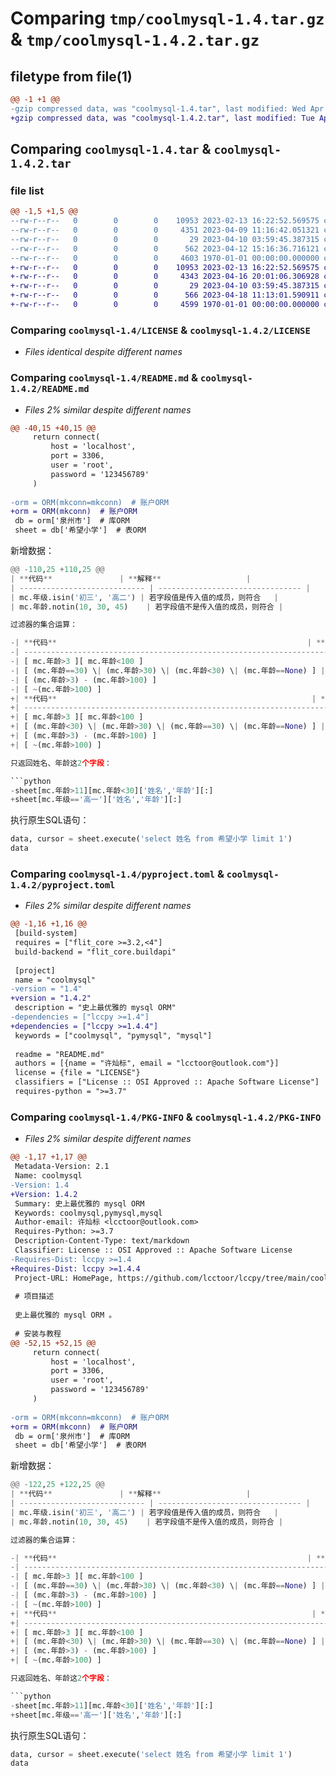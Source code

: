 # Comparing `tmp/coolmysql-1.4.tar.gz` & `tmp/coolmysql-1.4.2.tar.gz`

## filetype from file(1)

```diff
@@ -1 +1 @@
-gzip compressed data, was "coolmysql-1.4.tar", last modified: Wed Apr 12 15:22:07 2023, max compression
+gzip compressed data, was "coolmysql-1.4.2.tar", last modified: Tue Apr 18 11:13:09 2023, max compression
```

## Comparing `coolmysql-1.4.tar` & `coolmysql-1.4.2.tar`

### file list

```diff
@@ -1,5 +1,5 @@
--rw-r--r--   0        0        0    10953 2023-02-13 16:22:52.569575 coolmysql-1.4/LICENSE
--rw-r--r--   0        0        0     4351 2023-04-09 11:16:42.051321 coolmysql-1.4/README.md
--rw-r--r--   0        0        0       29 2023-04-10 03:59:45.387315 coolmysql-1.4/coolmysql.py
--rw-r--r--   0        0        0      562 2023-04-12 15:16:36.716121 coolmysql-1.4/pyproject.toml
--rw-r--r--   0        0        0     4603 1970-01-01 00:00:00.000000 coolmysql-1.4/PKG-INFO
+-rw-r--r--   0        0        0    10953 2023-02-13 16:22:52.569575 coolmysql-1.4.2/LICENSE
+-rw-r--r--   0        0        0     4343 2023-04-16 20:01:06.306928 coolmysql-1.4.2/README.md
+-rw-r--r--   0        0        0       29 2023-04-10 03:59:45.387315 coolmysql-1.4.2/coolmysql.py
+-rw-r--r--   0        0        0      566 2023-04-18 11:13:01.590911 coolmysql-1.4.2/pyproject.toml
+-rw-r--r--   0        0        0     4599 1970-01-01 00:00:00.000000 coolmysql-1.4.2/PKG-INFO
```

### Comparing `coolmysql-1.4/LICENSE` & `coolmysql-1.4.2/LICENSE`

 * *Files identical despite different names*

### Comparing `coolmysql-1.4/README.md` & `coolmysql-1.4.2/README.md`

 * *Files 2% similar despite different names*

```diff
@@ -40,15 +40,15 @@
     return connect(
         host = 'localhost',
         port = 3306,
         user = 'root',
         password = '123456789'
     )
 
-orm = ORM(mkconn=mkconn)  # 账户ORM
+orm = ORM(mkconn)  # 账户ORM
 db = orm['泉州市']  # 库ORM
 sheet = db['希望小学']  # 表ORM
 ```
 
 新增数据：
 
 ```python
@@ -110,25 +110,25 @@
 | **代码**               | **解释**                   |
 | ---------------------------- | -------------------------------- |
 | mc.年级.isin('初三', '高二') | 若字段值是传入值的成员，则符合   |
 | mc.年龄.notin(10, 30, 45)    | 若字段值不是传入值的成员，则符合 |
 
 过滤器的集合运算：
 
-| **代码**                                                        | **解释** |
-| --------------------------------------------------------------------- | -------------- |
-| [ mc.年龄>3 ][ mc.年龄<100 ]                                          | 交集           |
-| [ (mc.年龄==30) \| (mc.年龄>30) \| (mc.年龄<30) \| (mc.年龄==None) ] | 并集           |
-| [ (mc.年龄>3) - (mc.年龄>100) ]                                       | 差集           |
-| [ ~(mc.年龄>100) ]                                                    | 补集           |
+| **代码**                                                         | **解释** |
+| ---------------------------------------------------------------------- | -------------- |
+| [ mc.年龄>3 ][ mc.年龄<100 ]                                           | 交集           |
+| [ (mc.年龄<30) \| (mc.年龄>30) \| (mc.年龄==30) \| (mc.年龄==None) ] | 并集           |
+| [ (mc.年龄>3) - (mc.年龄>100) ]                                        | 差集           |
+| [ ~(mc.年龄>100) ]                                                     | 补集           |
 
 只返回姓名、年龄这2个字段：
 
 ```python
-sheet[mc.年龄>11][mc.年龄<30]['姓名','年龄'][:]
+sheet[mc.年级=='高一']['姓名','年龄'][:]
 ```
 
 执行原生SQL语句：
 
 ```python
 data, cursor = sheet.execute('select 姓名 from 希望小学 limit 1')
 data
```

### Comparing `coolmysql-1.4/pyproject.toml` & `coolmysql-1.4.2/pyproject.toml`

 * *Files 2% similar despite different names*

```diff
@@ -1,16 +1,16 @@
 [build-system]
 requires = ["flit_core >=3.2,<4"]
 build-backend = "flit_core.buildapi"
 
 [project]
 name = "coolmysql"
-version = "1.4"
+version = "1.4.2"
 description = "史上最优雅的 mysql ORM"
-dependencies = ["lccpy >=1.4"]
+dependencies = ["lccpy >=1.4.4"]
 keywords = ["coolmysql", "pymysql", "mysql"]
 
 readme = "README.md"
 authors = [{name = "许灿标", email = "lcctoor@outlook.com"}]
 license = {file = "LICENSE"}
 classifiers = ["License :: OSI Approved :: Apache Software License"]
 requires-python = ">=3.7"
```

### Comparing `coolmysql-1.4/PKG-INFO` & `coolmysql-1.4.2/PKG-INFO`

 * *Files 2% similar despite different names*

```diff
@@ -1,17 +1,17 @@
 Metadata-Version: 2.1
 Name: coolmysql
-Version: 1.4
+Version: 1.4.2
 Summary: 史上最优雅的 mysql ORM
 Keywords: coolmysql,pymysql,mysql
 Author-email: 许灿标 <lcctoor@outlook.com>
 Requires-Python: >=3.7
 Description-Content-Type: text/markdown
 Classifier: License :: OSI Approved :: Apache Software License
-Requires-Dist: lccpy >=1.4
+Requires-Dist: lccpy >=1.4.4
 Project-URL: HomePage, https://github.com/lcctoor/lccpy/tree/main/coolmysql
 
 # 项目描述
 
 史上最优雅的 mysql ORM 。
 
 # 安装与教程
@@ -52,15 +52,15 @@
     return connect(
         host = 'localhost',
         port = 3306,
         user = 'root',
         password = '123456789'
     )
 
-orm = ORM(mkconn=mkconn)  # 账户ORM
+orm = ORM(mkconn)  # 账户ORM
 db = orm['泉州市']  # 库ORM
 sheet = db['希望小学']  # 表ORM
 ```
 
 新增数据：
 
 ```python
@@ -122,25 +122,25 @@
 | **代码**               | **解释**                   |
 | ---------------------------- | -------------------------------- |
 | mc.年级.isin('初三', '高二') | 若字段值是传入值的成员，则符合   |
 | mc.年龄.notin(10, 30, 45)    | 若字段值不是传入值的成员，则符合 |
 
 过滤器的集合运算：
 
-| **代码**                                                        | **解释** |
-| --------------------------------------------------------------------- | -------------- |
-| [ mc.年龄>3 ][ mc.年龄<100 ]                                          | 交集           |
-| [ (mc.年龄==30) \| (mc.年龄>30) \| (mc.年龄<30) \| (mc.年龄==None) ] | 并集           |
-| [ (mc.年龄>3) - (mc.年龄>100) ]                                       | 差集           |
-| [ ~(mc.年龄>100) ]                                                    | 补集           |
+| **代码**                                                         | **解释** |
+| ---------------------------------------------------------------------- | -------------- |
+| [ mc.年龄>3 ][ mc.年龄<100 ]                                           | 交集           |
+| [ (mc.年龄<30) \| (mc.年龄>30) \| (mc.年龄==30) \| (mc.年龄==None) ] | 并集           |
+| [ (mc.年龄>3) - (mc.年龄>100) ]                                        | 差集           |
+| [ ~(mc.年龄>100) ]                                                     | 补集           |
 
 只返回姓名、年龄这2个字段：
 
 ```python
-sheet[mc.年龄>11][mc.年龄<30]['姓名','年龄'][:]
+sheet[mc.年级=='高一']['姓名','年龄'][:]
 ```
 
 执行原生SQL语句：
 
 ```python
 data, cursor = sheet.execute('select 姓名 from 希望小学 limit 1')
 data
```

